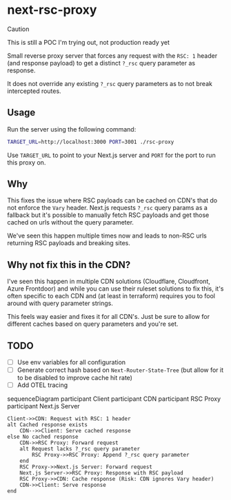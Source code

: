 # next-rsc-proxy

> [!CAUTION]
> This is still a POC I'm trying out, not production ready yet

Small reverse proxy server that forces any request with the `RSC: 1` header (and response payload) to get a distinct `?_rsc` query parameter as response.

It does not override any existing `?_rsc` query parameters as to not break intercepted routes.

## Usage

Run the server using the following command:
```bash
TARGET_URL=http://localhost:3000 PORT=3001 ./rsc-proxy
```

Use `TARGET_URL` to point to your Next.js server and `PORT` for the port to run this proxy on.

## Why

This fixes the issue where RSC payloads can be cached on CDN's that do not enforce the `Vary` header. Next.js requests `?_rsc` query params as a fallback  but it's possible to manually fetch RSC payloads and get those cached on urls without the query parameter.

We've seen this happen multiple times now and leads to non-RSC urls returning RSC payloads and breaking sites.

## Why not fix this in the CDN?

I've seen this happen in multiple CDN solutions (Cloudflare, Cloudfront, Azure Frontdoor) and while you can use their ruleset solutions to fix this, it's often specific to each CDN and (at least in terraform) requires you to fool around with query parameter strings.

This feels way easier and fixes it for all CDN's. Just be sure to allow for different caches based on query parameters and you're set.

## TODO
- [ ] Use env variables for all configuration
- [ ] Generate correct hash based on `Next-Router-State-Tree` (but allow for it to be disabled to improve cache hit rate)
- [ ] Add OTEL tracing

sequenceDiagram
    participant Client
    participant CDN
    participant RSC Proxy
    participant Next.js Server

    Client->>CDN: Request with RSC: 1 header
    alt Cached response exists
        CDN-->>Client: Serve cached response
    else No cached response
        CDN->>RSC Proxy: Forward request
        alt Request lacks ?_rsc query parameter
            RSC Proxy->>RSC Proxy: Append ?_rsc query parameter
        end
        RSC Proxy->>Next.js Server: Forward request
        Next.js Server->>RSC Proxy: Response with RSC payload
        RSC Proxy->>CDN: Cache response (Risk: CDN ignores Vary header)
        CDN->>Client: Serve response
    end




